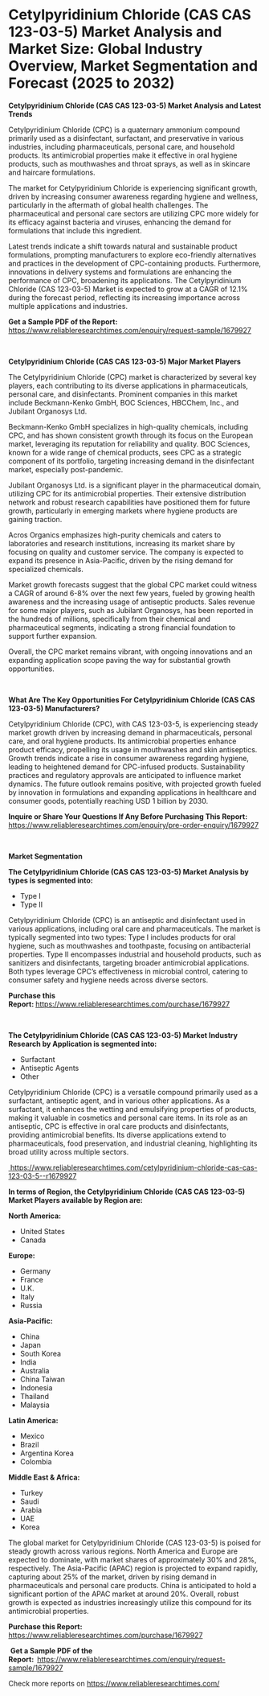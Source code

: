 <p><h1>Cetylpyridinium Chloride (CAS CAS 123-03-5) Market Analysis and Market Size: Global Industry Overview, Market Segmentation and Forecast (2025 to 2032)</h1></p><p><strong>Cetylpyridinium Chloride (CAS CAS 123-03-5) Market Analysis and Latest Trends</strong></p>
<p><p>Cetylpyridinium Chloride (CPC) is a quaternary ammonium compound primarily used as a disinfectant, surfactant, and preservative in various industries, including pharmaceuticals, personal care, and household products. Its antimicrobial properties make it effective in oral hygiene products, such as mouthwashes and throat sprays, as well as in skincare and haircare formulations. </p><p>The market for Cetylpyridinium Chloride is experiencing significant growth, driven by increasing consumer awareness regarding hygiene and wellness, particularly in the aftermath of global health challenges. The pharmaceutical and personal care sectors are utilizing CPC more widely for its efficacy against bacteria and viruses, enhancing the demand for formulations that include this ingredient. </p><p>Latest trends indicate a shift towards natural and sustainable product formulations, prompting manufacturers to explore eco-friendly alternatives and practices in the development of CPC-containing products. Furthermore, innovations in delivery systems and formulations are enhancing the performance of CPC, broadening its applications. The Cetylpyridinium Chloride (CAS 123-03-5) Market is expected to grow at a CAGR of 12.1% during the forecast period, reflecting its increasing importance across multiple applications and industries.</p></p>
<p><strong>Get a Sample PDF of the Report:&nbsp;</strong> <a href="https://www.reliableresearchtimes.com/enquiry/request-sample/1679927?utm_campaign=1581&utm_medium=2&utm_source=Github&utm_content=ia&utm_term=25032025&utm_id=cetylpyridinium-chloride-cas-cas-123-03-5">https://www.reliableresearchtimes.com/enquiry/request-sample/1679927</a></p>
<p>&nbsp;</p>
<p><strong>Cetylpyridinium Chloride (CAS CAS 123-03-5) Major Market Players</strong></p>
<p><p>The Cetylpyridinium Chloride (CPC) market is characterized by several key players, each contributing to its diverse applications in pharmaceuticals, personal care, and disinfectants. Prominent companies in this market include Beckmann-Kenko GmbH, BOC Sciences, HBCChem, Inc., and Jubilant Organosys Ltd.</p><p>Beckmann-Kenko GmbH specializes in high-quality chemicals, including CPC, and has shown consistent growth through its focus on the European market, leveraging its reputation for reliability and quality. BOC Sciences, known for a wide range of chemical products, sees CPC as a strategic component of its portfolio, targeting increasing demand in the disinfectant market, especially post-pandemic.</p><p>Jubilant Organosys Ltd. is a significant player in the pharmaceutical domain, utilizing CPC for its antimicrobial properties. Their extensive distribution network and robust research capabilities have positioned them for future growth, particularly in emerging markets where hygiene products are gaining traction.</p><p>Acros Organics emphasizes high-purity chemicals and caters to laboratories and research institutions, increasing its market share by focusing on quality and customer service. The company is expected to expand its presence in Asia-Pacific, driven by the rising demand for specialized chemicals.</p><p>Market growth forecasts suggest that the global CPC market could witness a CAGR of around 6-8% over the next few years, fueled by growing health awareness and the increasing usage of antiseptic products. Sales revenue for some major players, such as Jubilant Organosys, has been reported in the hundreds of millions, specifically from their chemical and pharmaceutical segments, indicating a strong financial foundation to support further expansion.</p><p>Overall, the CPC market remains vibrant, with ongoing innovations and an expanding application scope paving the way for substantial growth opportunities.</p></p>
<p>&nbsp;</p>
<p><strong>What Are The Key Opportunities For Cetylpyridinium Chloride (CAS CAS 123-03-5) Manufacturers?</strong></p>
<p><p>Cetylpyridinium Chloride (CPC), with CAS 123-03-5, is experiencing steady market growth driven by increasing demand in pharmaceuticals, personal care, and oral hygiene products. Its antimicrobial properties enhance product efficacy, propelling its usage in mouthwashes and skin antiseptics. Growth trends indicate a rise in consumer awareness regarding hygiene, leading to heightened demand for CPC-infused products. Sustainability practices and regulatory approvals are anticipated to influence market dynamics. The future outlook remains positive, with projected growth fueled by innovation in formulations and expanding applications in healthcare and consumer goods, potentially reaching USD 1 billion by 2030.</p></p>
<p><strong>Inquire or Share Your Questions If Any Before Purchasing This Report:</strong> <a href="https://www.reliableresearchtimes.com/enquiry/pre-order-enquiry/1679927?utm_campaign=1581&utm_medium=2&utm_source=Github&utm_content=ia&utm_term=25032025&utm_id=cetylpyridinium-chloride-cas-cas-123-03-5">https://www.reliableresearchtimes.com/enquiry/pre-order-enquiry/1679927</a></p>
<p>&nbsp;</p>
<p><strong>Market Segmentation</strong></p>
<p><strong>The Cetylpyridinium Chloride (CAS CAS 123-03-5) Market Analysis by types is segmented into:</strong></p>
<p><ul><li>Type I</li><li>Type II</li></ul></p>
<p><p>Cetylpyridinium Chloride (CPC) is an antiseptic and disinfectant used in various applications, including oral care and pharmaceuticals. The market is typically segmented into two types: Type I includes products for oral hygiene, such as mouthwashes and toothpaste, focusing on antibacterial properties. Type II encompasses industrial and household products, such as sanitizers and disinfectants, targeting broader antimicrobial applications. Both types leverage CPC’s effectiveness in microbial control, catering to consumer safety and hygiene needs across diverse sectors.</p></p>
<p><strong>Purchase this Report:&nbsp;</strong><a href="https://www.reliableresearchtimes.com/purchase/1679927?utm_campaign=1581&utm_medium=2&utm_source=Github&utm_content=ia&utm_term=25032025&utm_id=cetylpyridinium-chloride-cas-cas-123-03-5">https://www.reliableresearchtimes.com/purchase/1679927</a></p>
<p>&nbsp;</p>
<p><strong>The Cetylpyridinium Chloride (CAS CAS 123-03-5) Market Industry Research by Application is segmented into:</strong></p>
<p><ul><li>Surfactant</li><li>Antiseptic Agents</li><li>Other</li></ul></p>
<p><p>Cetylpyridinium Chloride (CPC) is a versatile compound primarily used as a surfactant, antiseptic agent, and in various other applications. As a surfactant, it enhances the wetting and emulsifying properties of products, making it valuable in cosmetics and personal care items. In its role as an antiseptic, CPC is effective in oral care products and disinfectants, providing antimicrobial benefits. Its diverse applications extend to pharmaceuticals, food preservation, and industrial cleaning, highlighting its broad utility across multiple sectors.</p></p>
<p><a href="https://www.reliableresearchtimes.com/cetylpyridinium-chloride-cas-cas-123-03-5--r1679927?utm_campaign=1581&utm_medium=2&utm_source=Github&utm_content=ia&utm_term=25032025&utm_id=cetylpyridinium-chloride-cas-cas-123-03-5">&nbsp;https://www.reliableresearchtimes.com/cetylpyridinium-chloride-cas-cas-123-03-5--r1679927</a></p>
<p><strong>In terms of Region, the Cetylpyridinium Chloride (CAS CAS 123-03-5) Market Players available by Region are:</strong></p>
<p>
    <p> <strong> North America: </strong>
        <ul>
            <li>United States</li>
            <li>Canada</li>
        </ul>
        </p> 
    <p> <strong> Europe: </strong>
        <ul>
            <li>Germany</li>
            <li>France</li>
            <li>U.K.</li>
            <li>Italy</li>
            <li>Russia</li>
        </ul>
        </p> 
    <p> <strong> Asia-Pacific: </strong>
        <ul>
            <li>China</li>
            <li>Japan</li>
            <li>South Korea</li>
            <li>India</li>
            <li>Australia</li>
            <li>China Taiwan</li>
            <li>Indonesia</li>
            <li>Thailand</li>
            <li>Malaysia</li>
        </ul>
        </p> 
    <p> <strong> Latin America: </strong>
        <ul>
            <li>Mexico</li>
            <li>Brazil</li>
            <li>Argentina Korea</li>
            <li>Colombia</li>
        </ul>
        </p> 
    <p> <strong> Middle East & Africa: </strong>
        <ul>
            <li>Turkey</li>
            <li>Saudi</li>
            <li>Arabia</li>
            <li>UAE</li>
            <li>Korea</li>
        </ul>
    </p>
    </p>
<p><p>The global market for Cetylpyridinium Chloride (CAS 123-03-5) is poised for steady growth across various regions. North America and Europe are expected to dominate, with market shares of approximately 30% and 28%, respectively. The Asia-Pacific (APAC) region is projected to expand rapidly, capturing about 25% of the market, driven by rising demand in pharmaceuticals and personal care products. China is anticipated to hold a significant portion of the APAC market at around 20%. Overall, robust growth is expected as industries increasingly utilize this compound for its antimicrobial properties.</p></p>
<p><strong>Purchase this Report: </strong><a href="https://www.reliableresearchtimes.com/purchase/1679927?utm_campaign=1581&utm_medium=2&utm_source=Github&utm_content=ia&utm_term=25032025&utm_id=cetylpyridinium-chloride-cas-cas-123-03-5">https://www.reliableresearchtimes.com/purchase/1679927</a></p>
<p>&nbsp;<strong>Get a Sample PDF of the Report:&nbsp;&nbsp;</strong><a href="https://www.reliableresearchtimes.com/enquiry/request-sample/1679927?utm_campaign=1581&utm_medium=2&utm_source=Github&utm_content=ia&utm_term=25032025&utm_id=cetylpyridinium-chloride-cas-cas-123-03-5">https://www.reliableresearchtimes.com/enquiry/request-sample/1679927</a></p>
<p><strong></strong></p>
<p>Check more reports on <a href="https://www.reliableresearchtimes.com/?utm_campaign=1581&utm_medium=2&utm_source=Github&utm_content=ia&utm_term=25032025&utm_id=cetylpyridinium-chloride-cas-cas-123-03-5">https://www.reliableresearchtimes.com/</a></p>